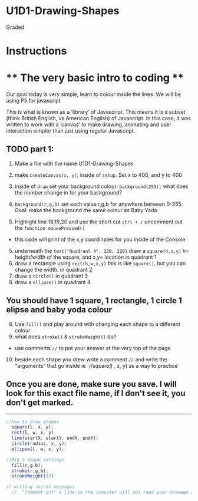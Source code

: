 # U1D1-Drawing-Shapes
Graded
# Instructions  

 # ** The very basic intro to coding **

  Our goal today is very simple, learn to colour inside the lines. We will be using P5 for javascript 
  
This is what is known as a ‘library’ of Javascript. This means it is a subset (think British English, vs American English) of Javascript. In this case, it was written to work with a ‘canvas’ to make drawing, animating and user interaction simpler than just using regular Javascript.


  
  ## TODO part 1:
  1. Make a file with the name U1D1-Drawing-Shapes
  2. make `createCanvas(x, y)`; inside of `setup`. Set x to 400, and y to 400
  3. inside of `draw` set your background colour: `background(255);` what does the number change in for your background?
  4.  `background(r,g,b)` set each value r,g,b for anywhere between 0-255. 
        Goal: make the background the same colour as Baby Yoda

  5. Highlight line 18,19,20 and use the short cut `ctrl + /` uncomment out the `function mousePressed()` 
  - this code will print of the x,y coordinates for you inside of the Console
  5. underneath the `text("Quadrant 4", 220, 220)` draw a `square(h,x,y)` h= height/width of the square, and x,y= location in quadrant 1
  6. draw a rectangle using `rect(h,w,x,y)` this is like `square()`, but you can change the width. in quadrant 2
  7. draw a `circle()` in quadrant 3
  8. draw a `ellipse()` in quadrant 4


## You should have 1 square, 1 rectangle, 1 circle 1 elipse and baby yoda colour
  
  8. Use `fill()` and play around with changing each shape to a different colour 
  9. what does `stroke()` & `strokeWeight()` do?
  - use comments `//` to put your answer at the very top of the page
  10. beside each shape you drew write a comment `//` and write the "arguments" that go inside ie `//square(l , x, y) as a way to practice


## Once you are done, make sure you save. I will look for this exact file name, if I don't see it, you don't get marked. 

---
``` js
//how to draw shapes
  square(l, x, y);
  rect(l, w, x, y)
  line(startX, startY, endX, endY);
  circle(radius, x, y);
  ellipse(l, w, x, y);

//Big 3 shape settings  
  fill(r,g,b);
  stroke(r,g,b);
  strokeWeight(13)

// writing secret messages
  //  "Comment out" a line so the computer will not read your message as code
```
